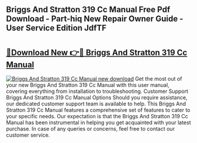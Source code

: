## Briggs And Stratton 319 Cc Manual Free Pdf Download - Part-hiq New Repair Owner Guide - User Service Edition JdfTF

# <h2><a href="http://bc84246.oget.top/?id=Briggs+And+Stratton+319+Cc+Manual">🔗Download New 👉🔴 Briggs And Stratton 319 Cc Manual</a></h2>

[![Briggs And Stratton 319 Cc Manual new download](https://i.imgur.com/5g1atiW.png)](http://bc84246.oget.top/?id=Briggs+And+Stratton+319+Cc+Manual)
Get the most out of your new Briggs And Stratton 319 Cc Manual with this user manual, covering everything from installation to troubleshooting. Customer Support Briggs And Stratton 319 Cc Manual Options Should you require assistance, our dedicated customer support team is available to help. This Briggs And Stratton 319 Cc Manual features a comprehensive set of features to cater to your specific needs. Our expectation is that the Briggs And Stratton 319 Cc Manual has been instrumental in helping you get acquainted with your latest purchase. In case of any queries or concerns, feel free to contact our customer service.
